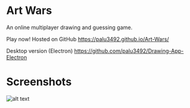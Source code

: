 # Art Wars
An online multiplayer drawing and guessing game.

Play now! Hosted on GitHub https://palu3492.github.io/Art-Wars/

Desktop version (Electron) https://github.com/palu3492/Drawing-App-Electron

# Screenshots
![alt text](https://raw.githubusercontent.com/palu3492/Art-Wars/master/images/screenshot1.png)
